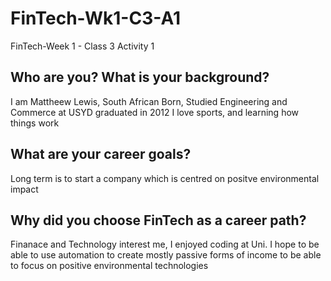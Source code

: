 # FinTech-Wk1-C3-A1
FinTech-Week 1 - Class 3 Activity 1


## Who are you? What is your background?
I am Mattheew Lewis, South African Born, Studied Engineering and Commerce at USYD graduated in 2012
I love sports, and learning how things work


## What are your career goals?
Long term is to start a company which is centred on positve environmental impact


## Why did you choose FinTech as a career path?
Finanace and Technology interest me, I enjoyed coding at Uni. I hope to be able to use automation to create mostly passive forms of income to be able to focus on positive environmental technologies

